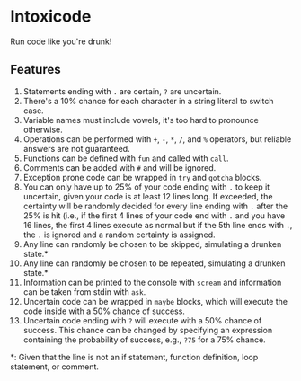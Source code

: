 # Intoxicode
Run code like you're drunk!

## Features
1. Statements ending with `.` are certain, `?` are uncertain.
2. There's a 10% chance for each character in a string literal to switch case.
3. Variable names must include vowels, it's too hard to pronounce otherwise.
4. Operations can be performed with `+`, `-`, `*`, `/`, and `%` operators, but reliable answers are not guaranteed.
5. Functions can be defined with `fun` and called with `call`.
6. Comments can be added with `#` and will be ignored.
7. Exception prone code can be wrapped in `try` and `gotcha` blocks.
8. You can only have up to 25% of your code ending with `.` to keep it uncertain, given your code is at least 12 lines long. If exceeded, the certainty will be randomly decided for every line ending with `.` after the 25% is hit (i.e., if the first 4 lines of your code end with `.` and you have 16 lines, the first 4 lines execute as normal but if the 5th line ends with `.`, the `.` is ignored and a random certainty is assigned.
9. Any line can randomly be chosen to be skipped, simulating a drunken state.*
10. Any line can randomly be chosen to be repeated, simulating a drunken state.*
11. Information can be printed to the console with `scream` and information can be taken from stdin with `ask`.
12. Uncertain code can be wrapped in `maybe` blocks, which will execute the code inside with a 50% chance of success.
13. Uncertain code ending with `?` will execute with a 50% chance of success. This chance can be changed by specifying an expression containing the probability of success, e.g., `?75` for a 75% chance.

*: Given that the line is not an if statement, function definition, loop statement, or comment.
